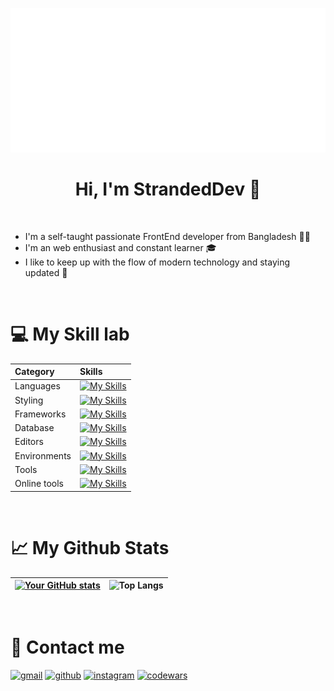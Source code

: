 ![whoami StrandedDev](images/whoami.svg)



<h1 align="center">Hi, I'm StrandedDev 🚀</h1>

<br>

- I'm a self-taught passionate FrontEnd developer from Bangladesh 👨‍💻
- I'm an web enthusiast and constant learner 🎓
- I like to keep up with the flow of modern technology and staying updated 🦾


<br> 

# 💻 My Skill lab 

<center>

| Category | Skills |
|:-|:-|
| Languages | [![My Skills](https://skillicons.dev/icons?i=py,go,js,html)](https://skillicons.dev) |
| Styling | [![My Skills](https://skillicons.dev/icons?i=css,tailwind,bootstrap)](https://skillicons.dev) |
| Frameworks | [![My Skills](https://skillicons.dev/icons?i=svelte,jquery)](https://skillicons.dev) |
| Database | [![My Skills](https://skillicons.dev/icons?i=postgres,firebase)](https://skillicons.dev) |
| Editors | [![My Skills](https://skillicons.dev/icons?i=vscode,sublime,pycharm,vim)](https://skillicons.dev) |
| Environments | [![My Skills](https://skillicons.dev/icons?i=windows,linux,kali,debian,ubuntu)](https://skillicons.dev) |
| Tools | [![My Skills](https://skillicons.dev/icons?i=ai,ps,figma)](https://github.com) |
| Online tools | [![My Skills](https://skillicons.dev/icons?i=replit,codepen,github)](https://skillicons.dev) |

</center>




<br> 

# 📈 My Github Stats

<center>

|[![Your GitHub stats](https://github-readme-stats.vercel.app/api?username=StrandedDev)](https://github.com/StrandedDev/github-readme-stats)|![Top Langs](https://github-readme-stats.vercel.app/api/top-langs/?username=StrandedDev)|
|:------:|:------:|

</center>




<br>

# 📩 Contact me

[![gmail](https://img.shields.io/badge/Gmail-D14836?style=for-the-badge&logo=gmail&logoColor=white)](mailto:strandedcrow7@gmail.com) [![github](https://img.shields.io/badge/GitHub-100000?style=for-the-badge&logo=github&logoColor=white)](https://www.github.com/StrandedDev) [![instagram](https://img.shields.io/badge/Instagram-E4405F?style=for-the-badge&logo=instagram&logoColor=white&color=blue)](https://www.instagram.com/_keith_flick_) [![codewars](https://img.shields.io/badge/Codewars-B1361E?style=for-the-badge&logo=Codewars&logoColor=white)](https://www.codewars.com/users/StrandedDev)





